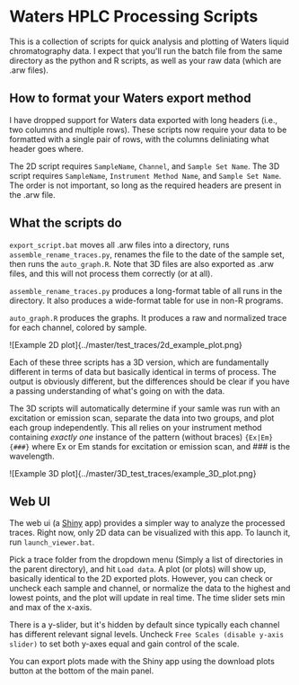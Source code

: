 # Waters HPLC Processing Scripts
This is a collection of scripts for quick analysis and plotting
of Waters liquid chromatography data. I expect that you'll run the
batch file from the same directory as the python and R scripts, as
well as your raw data (which are .arw files).

## How to format your Waters export method
I have dropped support for Waters data exported with long headers (i.e., two
  columns and multiple rows). These scripts now require your data to be formatted
  with a single pair of rows, with the columns deliniating what header goes where.

The 2D script requires `SampleName`, `Channel`, and `Sample Set Name`. The
3D script requires `SampleName`, `Instrument Method Name`, and `Sample Set Name`.
The order is not important, so long as the required headers are present in the .arw
file.

## What the scripts do
`export_script.bat` moves all .arw files into a directory, runs `assemble_rename_traces.py`,
renames the file to the date of the sample set, then runs the `auto_graph.R`.
Note that 3D files are also exported as .arw files, and this will not process them
correctly (or at all).

`assemble_rename_traces.py` produces a long-format table of all runs in the
directory. It also produces a wide-format table for use in non-R programs.

`auto_graph.R` produces the graphs. It produces a raw and normalized trace
for each channel, colored by sample.

![Example 2D plot]{../master/test_traces/2d_example_plot.png}

Each of these three scripts has a 3D version, which are fundamentally different
in terms of data but basically identical in terms of process. The output is
obviously different, but the differences should be clear if you have a passing
understanding of what's going on with the data.

The 3D scripts will automatically determine if your samle was run with an excitation
or emission scan, separate the data into two groups, and plot each group independently.
This all relies on your instrument method containing _exactly one_ instance of the
pattern (without braces) `{Ex|Em}{###}` where Ex or Em stands for excitation or
emission scan, and ### is the wavelength.

![Example 3D plot]{../master/3D_test_traces/example_3D_plot.png}

## Web UI
The web ui (a [Shiny](https://shiny.rstudio.com/) app) provides a simpler way
to analyze the processed traces. Right now, only 2D data can be visualized with
this app. To launch it, run `launch_viewer.bat`.

Pick a trace folder from the dropdown menu (Simply a list of directories in the
parent directory), and hit `Load data`. A plot (or plots) will show up, basically
identical to the 2D exported plots. However, you can check or uncheck each sample
and channel, or normalize the data to the highest and lowest points, and the
plot will update in real time. The time slider sets min and max of the x-axis.

There is a y-slider, but it's hidden by default since typically
each channel has different relevant signal levels. Uncheck `Free Scales
(disable y-axis slider)` to set both y-axes equal and gain control of the scale.

You can export plots made with the Shiny app using the download plots button at
the bottom of the main panel.
